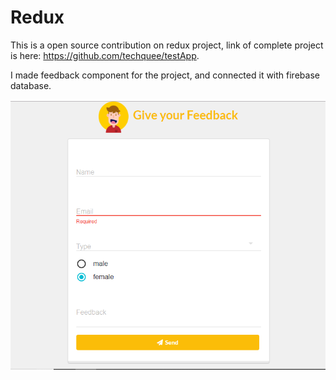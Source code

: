 # Redux

This is a open source contribution on redux project, link of complete project is here: https://github.com/techquee/testApp.

I made feedback component for the project, and connected it with firebase database. 


![Image](https://raw.githubusercontent.com/techquee/Redux/master/image.png)


